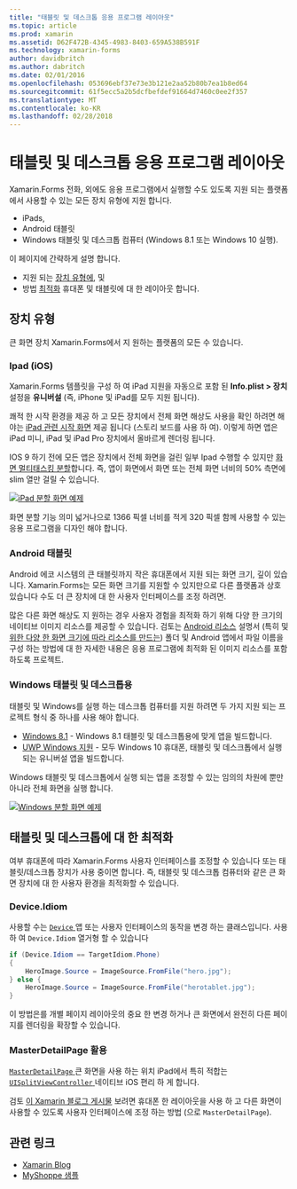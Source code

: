 ```yaml
---
title: "태블릿 및 데스크톱 응용 프로그램 레이아웃"
ms.topic: article
ms.prod: xamarin
ms.assetid: D62F472B-4345-4983-8403-659A538B591F
ms.technology: xamarin-forms
author: davidbritch
ms.author: dabritch
ms.date: 02/01/2016
ms.openlocfilehash: 053696ebf37e73e3b121e2aa52b80b7ea1b8ed64
ms.sourcegitcommit: 61f5ecc5a2b5dcfbefdef91664d7460c0ee2f357
ms.translationtype: MT
ms.contentlocale: ko-KR
ms.lasthandoff: 02/28/2018
---
```

# <a name="layout-for-tablet-and-desktop-apps"></a>태블릿 및 데스크톱 응용 프로그램 레이아웃

Xamarin.Forms 전화, 외에도 응용 프로그램에서 실행할 수도 있도록 지원 되는 플랫폼에서 사용할 수 있는 모든 장치 유형에 지원 합니다.

* iPads,
* Android 태블릿
* Windows 태블릿 및 데스크톱 컴퓨터 (Windows 8.1 또는 Windows 10 실행).

이 페이지에 간략하게 설명 합니다.

* 지원 되는 [장치 유형에](#Device_Types), 및
* 방법 [최적화](#optimize) 휴대폰 및 태블릿에 대 한 레이아웃 합니다.

<a name="Device_Types" />

## <a name="device-types"></a>장치 유형

큰 화면 장치 Xamarin.Forms에서 지 원하는 플랫폼의 모든 수 있습니다.

### <a name="ipads-ios"></a>Ipad (iOS)

Xamarin.Forms 템플릿을 구성 하 여 iPad 지원을 자동으로 포함 된 **Info.plist > 장치** 설정을 **유니버설** (즉, iPhone 및 iPad를 모두 지원 됩니다).

쾌적 한 시작 환경을 제공 하 고 모든 장치에서 전체 화면 해상도 사용을 확인 하려면 해야는 [iPad 관련 시작 화면](~/ios/app-fundamentals/images-icons/launch-screens.md) 제공 됩니다 (스토리 보드를 사용 하 여). 이렇게 하면 앱은 iPad 미니, iPad 및 iPad Pro 장치에서 올바르게 렌더링 됩니다.

IOS 9 하기 전에 모든 앱은 장치에서 전체 화면을 걸린 일부 Ipad 수행할 수 있지만 [화면 멀티태스킹 분할](~/ios/platform/multitasking.md)합니다.
즉, 앱이 화면에서 화면 또는 전체 화면 너비의 50% 측면에 slim 열만 걸릴 수 있습니다.

[ ![](tablet-images/ipad-sml.png "iPad 분할 화면 예제")](tablet-images/ipad.png "iPad 분할 화면 예제")

화면 분할 기능 의미 넓거나으로 1366 픽셀 너비를 적게 320 픽셀 함께 사용할 수 있는 응용 프로그램을 디자인 해야 합니다.

### <a name="android-tablets"></a>Android 태블릿

Android 에코 시스템의 큰 태블릿까지 작은 휴대폰에서 지원 되는 화면 크기, 깊이 있습니다. Xamarin.Forms는 모든 화면 크기를 지원할 수 있지만으로 다른 플랫폼과 상호 있습니다 수도 더 큰 장치에 대 한 사용자 인터페이스를 조정 하려면.

많은 다른 화면 해상도 지 원하는 경우 사용자 경험을 최적화 하기 위해 다양 한 크기의 네이티브 이미지 리소스를 제공할 수 있습니다.
검토는 [Android 리소스](~/android/app-fundamentals/resources-in-android/index.md) 설명서 (특히 및 [위한 다양 한 화면 크기에 따라 리소스를 만드는](~/android/app-fundamentals/resources-in-android/resources-for-varying-screens.md)) 폴더 및 Android 앱에서 파일 이름을 구성 하는 방법에 대 한 자세한 내용은 응용 프로그램에 최적화 된 이미지 리소스를 포함 하도록 프로젝트.

### <a name="windows-tablets-and-desktops"></a>Windows 태블릿 및 데스크톱용

태블릿 및 Windows를 실행 하는 데스크톱 컴퓨터를 지원 하려면 두 가지 지원 되는 프로젝트 형식 중 하나를 사용 해야 합니다.

* [Windows 8.1](~/xamarin-forms/platform/windows/installation/tablet.md) -
  Windows 8.1 태블릿 및 데스크톱용에 맞게 앱을 빌드합니다.
* [UWP Windows 지원](~/xamarin-forms/platform/windows/installation/universal.md) -
  모두 Windows 10 휴대폰, 태블릿 및 데스크톱에서 실행 되는 유니버설 앱을 빌드합니다.

Windows 태블릿 및 데스크톱에서 실행 되는 앱을 조정할 수 있는 임의의 차원에 뿐만 아니라 전체 화면을 실행 합니다.

[ ![](tablet-images/splitscreen-sml.png "Windows 분할 화면 예제")](tablet-images/splitscreen.png "Windows 분할 화면 예제")


<a name="optimize" />

## <a name="optimizing-for-tablet-and-desktop"></a>태블릿 및 데스크톱에 대 한 최적화

여부 휴대폰에 따라 Xamarin.Forms 사용자 인터페이스를 조정할 수 있습니다 또는 태블릿/데스크톱 장치가 사용 중이면 합니다. 즉, 태블릿 및 데스크톱 컴퓨터와 같은 큰 화면 장치에 대 한 사용자 환경을 최적화할 수 있습니다.


### <a name="deviceidiom"></a>Device.Idiom

사용할 수는 [ `Device` ](~/xamarin-forms/platform/device.md) 앱 또는 사용자 인터페이스의 동작을 변경 하는 클래스입니다. 사용 하 여 `Device.Idiom` 열거형 할 수 있습니다

```csharp
if (Device.Idiom == TargetIdiom.Phone)
{
    HeroImage.Source = ImageSource.FromFile("hero.jpg");
} else {
    HeroImage.Source = ImageSource.FromFile("herotablet.jpg");
}
```

이 방법은를 개별 페이지 레이아웃의 중요 한 변경 하거나 큰 화면에서 완전히 다른 페이지를 렌더링을 확장할 수 있습니다.

### <a name="leveraging-masterdetailpage"></a>MasterDetailPage 활용

[ `MasterDetailPage` ](https://developer.xamarin.com/api/type/Xamarin.Forms.MasterDetailPage/) 큰 화면을 사용 하는 위치 iPad에서 특히 적합는 [ `UISplitViewController` ](https://developer.xamarin.com/api/type/UIKit.UISplitViewController/) 네이티브 iOS 편리 하 게 합니다.

검토 [이 Xamarin 블로그 게시물](https://blog.xamarin.com/bringing-xamarin-forms-apps-to-tablets/) 보려면 휴대폰 한 레이아웃을 사용 하 고 다른 화면이 사용할 수 있도록 사용자 인터페이스에 조정 하는 방법 (으로 `MasterDetailPage`).



## <a name="related-links"></a>관련 링크

- [Xamarin Blog](https://blog.xamarin.com/bringing-xamarin-forms-apps-to-tablets/)
- [MyShoppe 샘플](https://github.com/jamesmontemagno/myshoppe)
